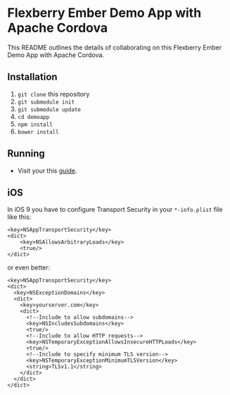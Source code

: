 # Flexberry Ember Demo App with Apache Cordova

This README outlines the details of collaborating on this Flexberry Ember Demo App with Apache Cordova.

## Installation

1. `git clone` this repository
2. `git submodule init`
3. `git submodule update`
4. `cd demoapp`
5. `npm install`
6. `bower install`

## Running

* Visit your this [guide](https://flexberry.github.io/ru/gma_landing-page.html).

## iOS 
In iOS 9 you have to configure Transport Security in your `*-info.plist` file like this:
```
<key>NSAppTransportSecurity</key>
<dict>
    <key>NSAllowsArbitraryLoads</key>
    <true/>
</dict>
```
or even better:
```
<key>NSAppTransportSecurity</key>
<dict>
  <key>NSExceptionDomains</key>
  <dict>
    <key>yourserver.com</key>
    <dict>
      <!--Include to allow subdomains-->
      <key>NSIncludesSubdomains</key>
      <true/>
      <!--Include to allow HTTP requests-->
      <key>NSTemporaryExceptionAllowsInsecureHTTPLoads</key>
      <true/>
      <!--Include to specify minimum TLS version-->
      <key>NSTemporaryExceptionMinimumTLSVersion</key>
      <string>TLSv1.1</string>
    </dict>
  </dict>
</dict>
```
